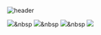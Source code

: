 ![header](https://capsule-render.vercel.app/api?type=waving&color=auto&height=300&section=header&text=Gyeong%20Ho&fontSize=90)

<img src="https://img.shields.io/badge/Java-blue?style=flat-square&logo=java&logoColor=white"/></a>&nbsp
<img src="https://img.shields.io/badge/Python-informational?style=flat-square&logo=Pyhton&logoColor=white"/></a>&nbsp
<img src="https://img.shields.io/badge/JavaScript-orange?style=flat-square&logo=JavaScript&logoColor=white"/></a>&nbsp
<img src="https://img.shields.io/badge/Css-informational?style=flat-square&logo=Css&logoColor=white"/></a>
